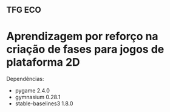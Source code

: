 ## TFG ECO
# Aprendizagem por reforço na criação de fases para jogos de plataforma 2D

Dependências:

* pygame 2.4.0
* gymnasium 0.28.1
* stable-baselines3 1.8.0